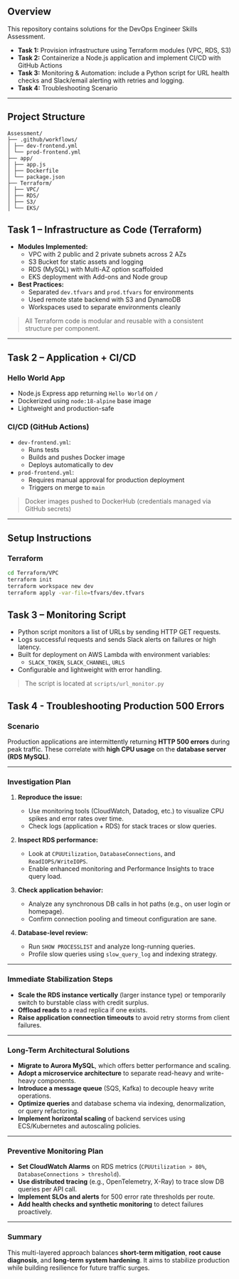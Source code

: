 ## Overview

This repository contains solutions for the DevOps Engineer Skills Assessment.

- **Task 1:** Provision infrastructure using Terraform modules (VPC, RDS, S3)
- **Task 2:** Containerize a Node.js application and implement CI/CD with GitHub Actions
- **Task 3:** Monitoring & Automation: include a Python script for URL health checks and Slack/email alerting with retries and logging.
- **Task 4:** Troubleshooting Scenario

---

## Project Structure

```
Assessment/
├── .github/workflows/
│ ├── dev-frontend.yml
│ └── prod-frontend.yml
├── app/
│ ├── app.js
│ ├── Dockerfile
│ └── package.json
├── Terraform/
│ ├── VPC/
│ ├── RDS/
│ ├── S3/
│ └── EKS/
```

## Task 1 – Infrastructure as Code (Terraform)

- **Modules Implemented:**
  - VPC with 2 public and 2 private subnets across 2 AZs
  - S3 Bucket for static assets and logging
  - RDS (MySQL) with Multi-AZ option scaffolded
  - EKS deployment with Add-ons and Node group
- **Best Practices:**
  - Separated `dev.tfvars` and `prod.tfvars` for environments
  - Used remote state backend with S3 and DynamoDB
  - Workspaces used to separate environments cleanly

> All Terraform code is modular and reusable with a consistent structure per component.

---

## Task 2 – Application + CI/CD

### Hello World App

- Node.js Express app returning `Hello World` on `/`
- Dockerized using `node:18-alpine` base image
- Lightweight and production-safe

### CI/CD (GitHub Actions)

- `dev-frontend.yml`:
  - Runs tests
  - Builds and pushes Docker image
  - Deploys automatically to dev
- `prod-frontend.yml`:
  - Requires manual approval for production deployment
  - Triggers on merge to `main`

> Docker images pushed to DockerHub (credentials managed via GitHub secrets)

---

## Setup Instructions

### Terraform

```bash
cd Terraform/VPC
terraform init
terraform workspace new dev
terraform apply -var-file=tfvars/dev.tfvars
```
## Task 3 – Monitoring Script

- Python script monitors a list of URLs by sending HTTP GET requests.
- Logs successful requests and sends Slack alerts on failures or high latency.
- Built for deployment on AWS Lambda with environment variables:
  - `SLACK_TOKEN`, `SLACK_CHANNEL`, `URLS`
- Configurable and lightweight with error handling.

> The script is located at `scripts/url_monitor.py`

## Task 4 - Troubleshooting Production 500 Errors

### Scenario

Production applications are intermittently returning **HTTP 500 errors** during peak traffic. These correlate with **high CPU usage** on the **database server (RDS MySQL)**.

---

### Investigation Plan

1. **Reproduce the issue:**
   - Use monitoring tools (CloudWatch, Datadog, etc.) to visualize CPU spikes and error rates over time.
   - Check logs (application + RDS) for stack traces or slow queries.

2. **Inspect RDS performance:**
   - Look at `CPUUtilization`, `DatabaseConnections`, and `ReadIOPS/WriteIOPS`.
   - Enable enhanced monitoring and Performance Insights to trace query load.

3. **Check application behavior:**
   - Analyze any synchronous DB calls in hot paths (e.g., on user login or homepage).
   - Confirm connection pooling and timeout configuration are sane.

4. **Database-level review:**
   - Run `SHOW PROCESSLIST` and analyze long-running queries.
   - Profile slow queries using `slow_query_log` and indexing strategy.

---

### Immediate Stabilization Steps

- **Scale the RDS instance vertically** (larger instance type) or temporarily switch to burstable class with credit surplus.
- **Offload reads** to a read replica if one exists.
- **Raise application connection timeouts** to avoid retry storms from client failures.

---

### Long-Term Architectural Solutions

- **Migrate to Aurora MySQL**, which offers better performance and scaling.
- **Adopt a microservice architecture** to separate read-heavy and write-heavy components.
- **Introduce a message queue** (SQS, Kafka) to decouple heavy write operations.
- **Optimize queries** and database schema via indexing, denormalization, or query refactoring.
- **Implement horizontal scaling** of backend services using ECS/Kubernetes and autoscaling policies.

---

### Preventive Monitoring Plan

- **Set CloudWatch Alarms** on RDS metrics (`CPUUtilization > 80%`, `DatabaseConnections > threshold`).
- **Use distributed tracing** (e.g., OpenTelemetry, X-Ray) to trace slow DB queries per API call.
- **Implement SLOs and alerts** for 500 error rate thresholds per route.
- **Add health checks and synthetic monitoring** to detect failures proactively.

---

### Summary

This multi-layered approach balances **short-term mitigation**, **root cause diagnosis**, and **long-term system hardening**. It aims to stabilize production while building resilience for future traffic surges.
